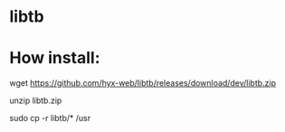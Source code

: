 # libtb
# How install:
wget https://github.com/hyx-web/libtb/releases/download/dev/libtb.zip

unzip libtb.zip

sudo cp -r libtb/* /usr
